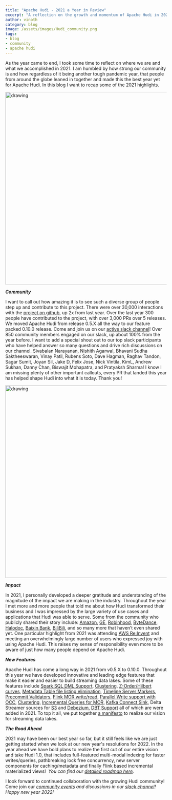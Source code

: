 ```yaml
---
title: "Apache Hudi - 2021 a Year in Review"
excerpt: "A reflection on the growth and momentum of Apache Hudi in 2021"
author: vinoth
category: blog
image: /assets/images/Hudi_community.png
tags:
- blog
- community
- apache hudi
---
```


As the year came to end, I took some time to reflect on where we are and what we accomplished in 2021. I am humbled by how strong our community is and how regardless of it being another tough pandemic year, that people from around the globe leaned in together and made this the best year yet for Apache Hudi. In this blog I want to recap some of the 2021 highlights.

<!--truncate-->
<img src="/assets/images/Hudi_community.png" alt="drawing" width="600"/>

**_Community_**

I want to call out how amazing it is to see such a diverse group of people step up and contribute to this project. There were over 30,000 interactions with the [project on github](https://github.com/apache/hudi/), up 2x from last year. Over the last year 300 people have contributed to the project, with over 3,000 PRs over 5 releases. We moved Apache Hudi from release 0.5.X all the way to our feature packed 0.10.0 release. Come and join us on our [active slack channel](https://join.slack.com/t/apache-hudi/shared_invite/zt-1e94d3xro-JvlNO1kSeIHJBTVfLPlI5w)! Over 850 community members engaged on our slack, up about 100% from the year before. I want to add a special shout out to our top slack participants who have helped answer so many questions and drive rich discussions on our channel. Sivabalan Narayanan, Nishith Agarwal, Bhavani Sudha Saktheeswaran, Vinay Patil, Rubens Soto, Dave Hagman, Raghav Tandon, Sagar Sumit, Joyan Sil, Jake D, Felix Jose, Nick Vintila, KimL, Andrew Sukhan, Danny Chan, Biswajit Mohapatra, and Pratyaksh Sharma! I know I am missing plenty of other important callouts, every PR that landed this year has helped shape Hudi into what it is today. Thank you!

<img src="/assets/images/powers/logo-wall.png" alt="drawing" width="600"/>

**_Impact_**

In 2021, I personally developed a deeper gratitude and understanding of the magnitude of the impact we are making in the industry. Throughout the year I met more and more people that told me about how Hudi transformed their business and I was impressed by the large variety of use cases and applications that Hudi was able to serve. Some from the community who publicly shared their story include: [Amazon](https://aws.amazon.com/blogs/big-data/how-amazon-transportation-service-enabled-near-real-time-event-analytics-at-petabyte-scale-using-aws-glue-with-apache-hudi/), [GE](https://aws.amazon.com/blogs/big-data/how-ge-aviation-built-cloud-native-data-pipelines-at-enterprise-scale-using-the-aws-platform/), [Robinhood](https://s.apache.org/hudi-robinhood-talk), [ByteDance](http://hudi.apache.org/blog/2021/09/01/building-eb-level-data-lake-using-hudi-at-bytedance), [Halodoc](https://blogs.halodoc.io/data-platform-2-0-part-1/), [Baixin Bank](https://developpaper.com/baixin-banks-real-time-data-lake-evolution-scheme-based-on-apache-hudi/), [BiliBili](https://developpaper.com/practice-of-apache-hudi-in-building-real-time-data-lake-at-station-b/), and so many more that haven’t even shared yet. One particular highlight from 2021 was attending [AWS Re:Invent](https://youtu.be/lGm8qe4tBrg?t=2115) and meeting an overwhelmingly large number of users who expressed joy with using Apache Hudi. This raises my sense of responsibility even more to be aware of just how many people depend on Apache Hudi.

**_New Features_**

Apache Hudi has come a long way in 2021 from v0.5.X to 0.10.0. Throughout this year we have developed innovative and leading edge features that make it easier and easier to build streaming data lakes. Some of these features include [Spark SQL DML Support](https://hudi.apache.org/docs/table_management), [Clustering](https://hudi.apache.org/docs/clustering), [Z-Order/Hilbert curves](https://hudi.apache.org/blog/2021/12/29/hudi-zorder-and-hilbert-space-filling-curves), [Metadata Table file listing elimination](https://hudi.apache.org/docs/metadata), [Timeline Server Markers](https://hudi.apache.org/docs/markers), [Precommit Validators](https://hudi.apache.org/docs/precommit_validator), [Flink MOR write/read](https://hudi.apache.org/docs/writing_data#flink-sql-writer), [Parallel Write support with OCC](https://hudi.apache.org/docs/concurrency_control), [Clustering](https://hudi.apache.org/docs/clustering), [Incremental Queries for MOR](https://hudi.apache.org/docs/querying_data#spark-incr-query), [Kafka Connect Sink](https://github.com/apache/hudi/tree/master/hudi-kafka-connect), Delta Streamer sources for [S3](https://hudi.apache.org/docs/hoodie_deltastreamer/#s3-events) and [Debezium](https://hudi.apache.org/releases/release-0.10.0/#debezium-deltastreamer-sources), [DBT Support](https://hudi.apache.org/releases/release-0.10.0/#dbt-support) all of which are were added in 2021. To top it all, we put together [a manifesto](https://hudi.apache.org/blog/2021/07/21/streaming-data-lake-platform) to realize our vision for streaming data lakes.

**_The Road Ahead_**

2021 may have been our best year so far, but it still feels like we are just getting started when we look at our new year's resolutions for 2022. In the year ahead we have bold plans to realize the first cut of our entire vision and take Hudi 1.0, that includes full-featured multi-modal indexing for faster writes/queries, pathbreaking lock free concurrency, new server components for caching/metadata and finally Flink based incremental materialized views!  _You can find our_ [_detailed roadmap here_](https://hudi.apache.org/roadmap)_._

I look forward to continued collaboration with the growing Hudi community! Come join our [_community events_](https://hudi.apache.org/community/syncs) _and discussions in our_ [_slack channel_](https://join.slack.com/t/apache-hudi/shared_invite/zt-1e94d3xro-JvlNO1kSeIHJBTVfLPlI5w)_! Happy new year 2022!_